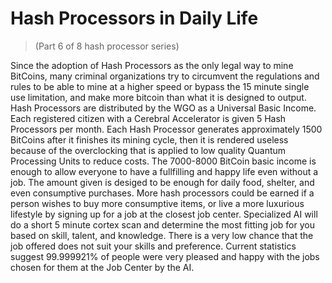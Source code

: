 # Hash Processors in Daily Life
> (Part 6 of 8 hash processor series)

Since the adoption of Hash Processors as the only legal way to mine BitCoins, many criminal organizations try to circumvent the regulations and rules to be able to mine at a higher speed or bypass the 15 minute single use limitation, and make more bitcoin than what it is designed to output. Hash Processors are distributed by the WGO as a Universal Basic Income. Each registered citizen with a Cerebral Accelerator is given 5 Hash Processors per month. Each Hash Processor generates approximately 1500 BitCoins after it finishes its mining cycle, then it is rendered useless because of the overclocking that is applied to low quality Quantum Processing Units to reduce costs. The 7000-8000 BitCoin basic income is enough to allow everyone to have a fullfilling and happy life even without a job. The amount given is desiged to be enough for daily food, shelter, and even consumptive purchases. More hash processors could be earned if a person wishes to buy more consumptive items, or live a more luxurious lifestyle by signing up for a job at the closest job center. Specialized AI will do a short 5 minute cortex scan and determine the most fitting job for you based on skill, talent, and knowledge. There is a very low chance that the job offered does not suit your skills and preference. Current statistics suggest 99.999921% of people were very pleased and happy with the jobs chosen for them at the Job Center by the AI.
